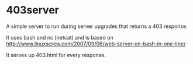 403server
=========

A simple server to run during server upgrades that returns a 403 response.

It uses bash and nc (netcat) and is based on http://www.linuxscrew.com/2007/09/06/web-server-on-bash-in-one-line/

It serves up 403.html for every response.
